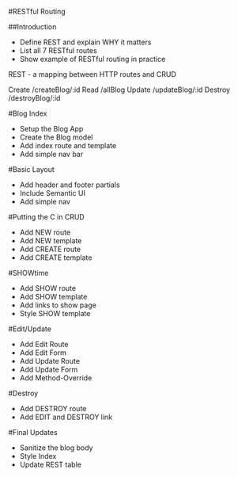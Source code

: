 #RESTful Routing

##Introduction
* Define REST and explain WHY it matters
* List all 7 RESTful routes
* Show example of RESTful routing in practice

REST - a mapping between HTTP routes and CRUD

Create   /createBlog/:id
Read     /allBlog
Update   /updateBlog/:id
Destroy  /destroyBlog/:id



#Blog Index
* Setup the Blog App
* Create the Blog model
* Add index route and template
* Add simple nav bar



#Basic Layout
* Add header and footer partials
* Include Semantic UI
* Add simple nav



#Putting the C in CRUD
* Add NEW route
* Add NEW template
* Add CREATE route
* Add CREATE template


#SHOWtime
* Add SHOW route
* Add SHOW template
* Add links to show page
* Style SHOW template

 
#Edit/Update
* Add Edit Route
* Add Edit Form
* Add Update Route
* Add Update Form
* Add Method-Override


#Destroy
* Add DESTROY route
* Add EDIT and DESTROY link

#Final Updates
* Sanitize the blog body
* Style Index
* Update REST table